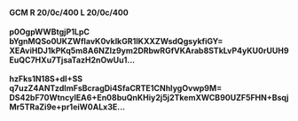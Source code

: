 #### GCM R 20/0c/400 L 20/0c/400
**p0OgpWWBtgjP1LpC**<br/>**bYgnMQSo0UKZWfIavK0vkIkGR1IKXXZWsdQgsykfiGY=**<br/>**XEAviHDJ1kPKq5m8A6NZlz9ym2DRbwRGfVKArab8STkLvP4yKU0rUUH9EuQC7HXu7TjsaTazH2nOwUu1...**<br/><br/>
**hzFks1N18S+dI+SS**<br/>**q7uzZ4ANTzdlmFsBcragDi4SfaCRTE1CNhIygOvwp9M=**<br/>**DS42bF70WtncylEA6+En08buQnKHiy2j5j2TkemXWCB90UZF5FHN+BsqjMr5TRaZi9e+pr1eiW0ALx3E...**